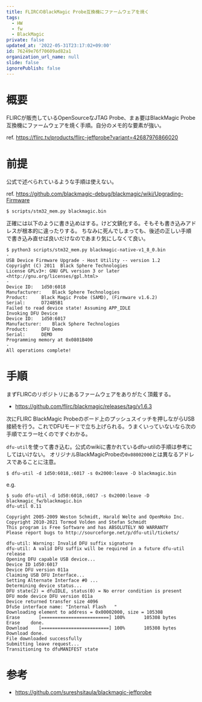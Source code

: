 ```yaml
---
title: FLIRCのBlackMagic Probe互換機にファームウェアを焼く
tags:
  - HW
  - fw
  - BlackMagic
private: false
updated_at: '2022-05-31T23:17:02+09:00'
id: 76249e76f70609ad82a1
organization_url_name: null
slide: false
ignorePublish: false
---
```


# 概要

FLIRCが販売しているOpenSourceなJTAG Probe、まぁ要はBlackMagic Probe互換機にファームウェアを焼く手順。自分のメモ的な要素が強い。

ref. https://flirc.tv/products/flirc-jeffprobe?variant=42687976866020

# 前提

公式で述べられているような手順は使えない。

ref. https://github.com/blackmagic-debug/blackmagic/wiki/Upgrading-Firmware

```
$ scripts/stm32_mem.py blackmagic.bin
```

正確には以下のように書き込めはする。けど文鎮化する。そもそも書き込みアドレスが根本的に違ったりする。
ちなみに死んでしまっても、後述の正しい手順で書き込み直せば良いだけなのであまり気にしなくて良い。

```
$ python3 scripts/stm32_mem.py blackmagic-native-v1_8_0.bin 
-
USB Device Firmware Upgrade - Host Utility -- version 1.2
Copyright (C) 2011  Black Sphere Technologies
License GPLv3+: GNU GPL version 3 or later <http://gnu.org/licenses/gpl.html>
-
Device ID:	 1d50:6018
Manufacturer:	 Black Sphere Technologies
Product:	 Black Magic Probe (SAMD), (Firmware v1.6.2)
Serial:		 D724B5B1
Failed to read device state! Assuming APP_IDLE
Invoking DFU Device
Device ID:	 1d50:6017
Manufacturer:	 Black Sphere Technologies
Product:	 DFU Demo
Serial:		 DEMO
Programming memory at 0x0801B400
-
All operations complete!
```
# 手順

まずFLIRCのリポジトリにあるファームウェアをありがたく頂戴する。
* https://github.com/flirc/blackmagic/releases/tag/v1.6.3

次にFLIRC BlackMagic Probeのボード上のプッシュスイッチを押しながらUSB接続を行う。これでDFUモードで立ち上げられる。うまくいっていないなら次の手順でエラー吐くのですぐわかる。

`dfu-util`を使って書き込む。公式のwikiに書かれているdfu-utilの手順は参考にしてはいけない。
オリジナルBlackMagicProbeの`0x08002000`とは異なるアドレスであることに注意。

```
$ dfu-util -d 1d50:6018,:6017 -s 0x2000:leave -D blackmagic.bin
```

e.g.
```
$ sudo dfu-util -d 1d50:6018,:6017 -s 0x2000:leave -D blackmagic_fw/blackmagic.bin
dfu-util 0.11

Copyright 2005-2009 Weston Schmidt, Harald Welte and OpenMoko Inc.
Copyright 2010-2021 Tormod Volden and Stefan Schmidt
This program is Free Software and has ABSOLUTELY NO WARRANTY
Please report bugs to http://sourceforge.net/p/dfu-util/tickets/

dfu-util: Warning: Invalid DFU suffix signature
dfu-util: A valid DFU suffix will be required in a future dfu-util release
Opening DFU capable USB device...
Device ID 1d50:6017
Device DFU version 011a
Claiming USB DFU Interface...
Setting Alternate Interface #0 ...
Determining device status...
DFU state(2) = dfuIDLE, status(0) = No error condition is present
DFU mode device DFU version 011a
Device returned transfer size 4096
DfuSe interface name: "Internal Flash   "
Downloading element to address = 0x00002000, size = 105308
Erase   	[=========================] 100%       105308 bytes
Erase    done.
Download	[=========================] 100%       105308 bytes
Download done.
File downloaded successfully
Submitting leave request...
Transitioning to dfuMANIFEST state
```

# 参考

* https://github.com/sureshsitaula/blackmagic-jeffprobe
